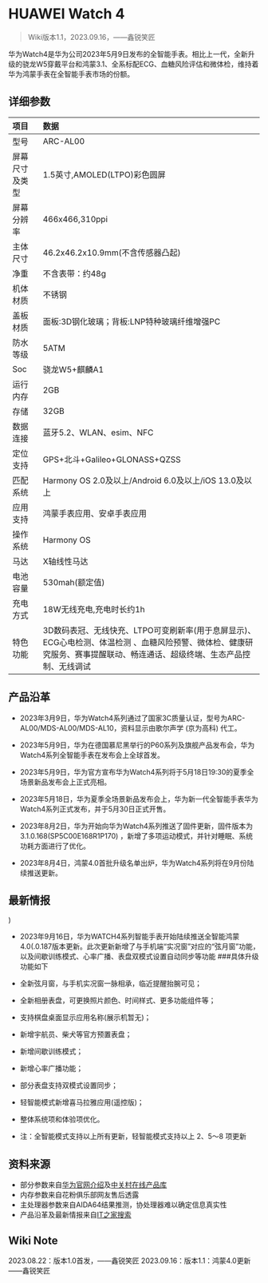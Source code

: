 # HUAWEI Watch 4

>Wiki版本1.1，2023.09.16，——鑫锐笑匠

华为Watch4是华为公司2023年5月9日发布的全智能手表。相比上一代，全新升级的骁龙W5穿戴平台和鸿蒙3.1、全系标配ECG、血糖风险评估和微体检，维持着华为鸿蒙手表在全智能手表市场的份额。


## 详细参数
|项目|数据|
|:---|:---|
|型号|ARC-AL00|
|屏幕尺寸及类型|1.5英寸,AMOLED(LTPO)彩色圆屏|
|屏幕分辨率|466x466,310ppi|
|主体尺寸|46.2x46.2x10.9mm(不含传感器凸起)|
|净重|不含表带：约48g|
|机体材质|不锈钢|
|盖板材质|面板:3D钢化玻璃；背板:LNP特种玻璃纤维增强PC|
|防水等级|5ATM|
|Soc|骁龙W5+麒麟A1|
|运行内存|2GB|
|存储|32GB|
|数据连接|蓝牙5.2、WLAN、esim、NFC|
|定位支持|GPS+北斗+Galileo+GLONASS+QZSS|
|匹配系统|Harmony OS 2.0及以上/Android 6.0及以上/iOS 13.0及以上|
|应用支持|鸿蒙手表应用、安卓手表应用|
|操作系统|Harmony OS|
|马达|X轴线性马达|
|电池容量|530mah(额定值)|
|充电方式|18W无线充电,充电时长约1h|
|特色功能|3D数码表冠、无线快充、LTPO可变刷新率(用于息屏显示)、ECG心电检测、体温检测 、血糖风险预警、微体检、健康研究服务、赛事提醒联动、畅连通话、超级终端、生态产品控制、无线调试|


## 产品沿革

- 2023年3月9日，华为Watch4系列通过了国家3C质量认证，型号为ARC-AL00/MDS-AL00/MDS-AL10，资料显示由歌尔声学 (京为高科) 代工。

- 2023年5月9日，华为在德国慕尼黑举行的P60系列及旗舰产品发布会，华为Watch4系列全智能手表在发布会上全球首发。

- 2023年5月9日，华为官方宣布华为Watch4系列将于5月18日19:30的夏季全场景新品发布会上正式亮相。

- 2023年5月18日，华为夏季全场景新品发布会上，华为新一代全智能手表华为Watch4系列正式发布，并于5月30日正式开售。

- 2023年8月2日，华为开始向华为Watch4系列推送了固件更新，固件版本为3.1.0.168(SP5C00E168R1P170) ，新增了多项运动模式，并针对睡眠、系统功耗方面进行了优化。

- 2023年8月4日，鸿蒙4.0首批升级名单出炉，华为Watch4系列将在9月份陆续推送更新。


## 最新情报
)
- 2023年9月16日，华为WATCH4系列智能手表开始陆续推送全智能鸿蒙4.0(.0.187版本更新。此次更新新增了与手机端“实况窗”对应的“弦月窗”功能，以及间歇训练模式、心率广播、表盘双模式设置自动同步等功能
###具体升级功能如下
- 全新弦月窗，与手机实况窗一脉相承，临近提醒抬腕可见；
- 全新相册表盘，可更换照片颜色、时间样式、更多功能组件等；
- 支持棋盘桌面显示应用名称(展示机暂无)；
- 新增宇航员、柴犬等官方预置表盘；
- 新增间歇训练模式；
- 新增心率广播功能；
- 部分表盘支持双模式设置同步；
- 轻智能模式新增喜马拉雅应用(遥控版)；
- 整体系统项和体验项优化。

- 注：全智能模式支持以上所有更新，轻智能模式支持以上 2、5～8 项更新

## 资料来源

- 部分参数来自[华为官网介绍](http://consumer-res.huawei.com/cn/wearables/watch-4-series/specs/)及[中关村在线产品库](https://detail.zol.com.cn/1468/1467053/param.shtml)
- 内存参数来自花粉俱乐部网友售后透露
- 主处理器参数来自AIDA64结果推测，协处理器难以确定信息真实性
- 产品沿革及最新情报来自[IT之家搜索](https://www.ithome.com/search/%E5%8D%8E%E4%B8%BAwatch4.html)


## Wiki Note

2023.08.22：版本1.0首发，——鑫锐笑匠
2023.09.16：版本1.1：鸿蒙4.0更新——鑫锐笑匠